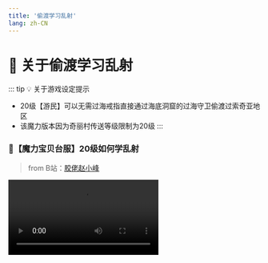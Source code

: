 ```yaml
---
title: '偷渡学习乱射'
lang: zh-CN
---
```


<RouterBack url="/" />

# 🏹 关于偷渡学习乱射

::: tip 💡 关于游戏设定提示
- 20级【游民】可以无需过海戒指直接通过海底洞窟的过海守卫偷渡过索奇亚地区
- 该魔力版本因为奇丽村传送等级限制为20级
:::

### 🎥【魔力宝贝台服】20级如何学乱射

> from B站：[胶佬赵小峰](https://space.bilibili.com/56335727?spm_id_from=333.788.b_765f7570696e666f.2)

<Video src="//player.bilibili.com/player.html?aid=930138794&bvid=BV1jK4y1o7jf&cid=326389476&page=1" />

### ⏳学习流程

#### 1.建立游戏角色，并练到20级并且保证角色为游民，不可以就职

:warning: 如果已经就职可以在法兰城内寻找兰城西北边的【85.44】找【游民申请处】恢复为游民即可

![21212](https://user-images.githubusercontent.com/78347270/115655780-f067da00-a36e-11eb-80c6-61bb6736df0b.png)


#### 2.通过维诺亚村旁边的索奇亚海底洞窟，并来到过海守卫处，以游民身份对话既可选择传送过去

![1](https://user-images.githubusercontent.com/78347270/115169318-aa094580-a0f8-11eb-9c97-aca98d47c912.png)

#### 3.前往奇丽村开启村庄【传送石】

以下是法兰城内传送间的详细信息
![QQ图片20210429115640](https://user-images.githubusercontent.com/78347270/116497312-fff0a100-a8e1-11eb-84a1-56ece546fde1.jpg)


#### 4.登出回到法兰城，再去就职【弓箭手】

#### 5.前往法兰城传送点，传送至奇丽村，再由大号或者队友一起前往索奇亚沙漠域学习【乱射】既可


![4](https://user-images.githubusercontent.com/78347270/115169327-b097bd00-a0f8-11eb-8e61-faba0d97ac6e.png)